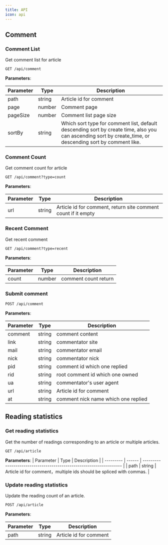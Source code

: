 ```yaml
---
title: API
icon: api
---
```


## Comment

### Comment List

Get comment list for article

```http
GET /api/comment
```

**Parameters**:

| Parameter | Type   | Description                                                                                                                                               |
| --------- | ------ | --------------------------------------------------------------------------------------------------------------------------------------------------------- |
| path      | string | Article id for comment                                                                                                                                    |
| page      | number | Comment page                                                                                                                                              |
| pageSize  | number | Comment list page size                                                                                                                                    |
| sortBy    | string | Which sort type for comment list, default descending sort by create time, also you can ascending sort by create_time, or descending sort by comment like. |

### Comment Count

Get comment count for article

```http
GET /api/comment?type=count
```

**Parameters**:

| Parameter | Type   | Description                                                   |
| --------- | ------ | ------------------------------------------------------------- |
| url       | string | Article id for comment, return site comment count if it empty |

### Recent Comment

Get recent comment

```http
GET /api/comment?type=recent
```

**Parameters**:

| Parameter | Type   | Description          |
| --------- | ------ | -------------------- |
| count     | number | comment count return |

### Submit comment

```http
POST /api/comment
```

**Parameters**:

| Parameter | Type   | Description                         |
| --------- | ------ | ----------------------------------- |
| comment   | string | comment content                     |
| link      | string | commentator site                    |
| mail      | string | commentator email                   |
| nick      | string | commentator nick                    |
| pid       | string | comment id which one replied        |
| rid       | string | root comment id which one owned     |
| ua        | string | commentator's user agent            |
| url       | string | Article id for comment              |
| at        | string | comment nick name which one replied |

## Reading statistics

### Get reading statistics

Get the number of readings corresponding to an article or multiple articles.

```http
GET /api/article
```

**Parameters**:
| Parameter | Type | Description |
| --------- | ------ | ------------------------------------------------------------------- |
| path | string | Article id for comment，multiple ids should be spliced with commas. |

### Update reading statistics

Update the reading count of an article.

```http
POST /api/article
```

**Parameters**:

| Parameter | Type   | Description            |
| --------- | ------ | ---------------------- |
| path      | string | Article id for comment |
